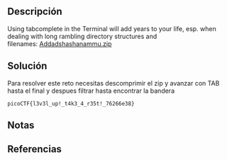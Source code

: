 ## Descripción
Using tabcomplete in the Terminal will add years to your life, esp. when dealing with long rambling directory structures and filenames: [Addadshashanammu.zip](https://mercury.picoctf.net/static/72712e82413e78cc8aa8d553ffea42b0/Addadshashanammu.zip)
## Solución
Para resolver este reto necesitas descomprimir el zip y avanzar con TAB hasta el final y despues filtrar hasta encontrar la bandera

`picoCTF{l3v3l_up!_t4k3_4_r35t!_76266e38}`
## Notas
## Referencias
